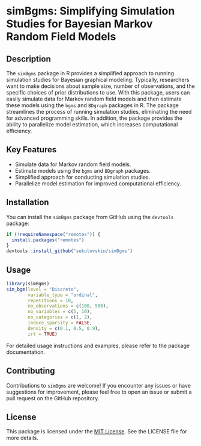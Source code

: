 # simBgms: Simplifying Simulation Studies for Bayesian Markov Random Field Models 

## Description

The `simBgms` package in R provides a simplified approach to running simulation studies for Bayesian graphical modeling. Typically, researchers want to make decisions about sample size, number of observations, and the specific choices of prior distributions to use. With this package, users can easily simulate data for Markov random field models and then estimate these models using the `bgms` and `BDgraph` packages in R. The package streamlines the process of running simulation studies, eliminating the need for advanced programming skills. In addition, the package provides the ability to parallelize model estimation, which increases computational efficiency.

## Key Features

- Simulate data for Markov random field models.
- Estimate models using the `bgms` and `BDgraph` packages.
- Simplified approach for conducting simulation studies.
- Parallelize model estimation for improved computational efficiency.

## Installation

You can install the `simBgms` package from GitHub using the `devtools` package:

```R
if (!requireNamespace("remotes")) { 
  install.packages("remotes")   
}   
devtools::install_github("sekulovskin/simBgms")
```

## Usage

```R
library(simBgms)
sim_bgm(level = "Discrete",
        variable_type = "ordinal",
        repetitions = 10, 
        no_observations = c(100, 500), 
        no_variables = c(5, 10),
        no_categories = c(1, 2), 
        induce_sparsity = FALSE,
        density = c(0.1, 0.5, 0.9), 
        irt = TRUE)
```

For detailed usage instructions and examples, please refer to the package documentation.

## Contributing

Contributions to `simBgms` are welcome! If you encounter any issues or have suggestions for improvement, please feel free to open an issue or submit a pull request on the GitHub repository.

## License

This package is licensed under the [MIT License](https://opensource.org/licenses/MIT). See the LICENSE file for more details.
